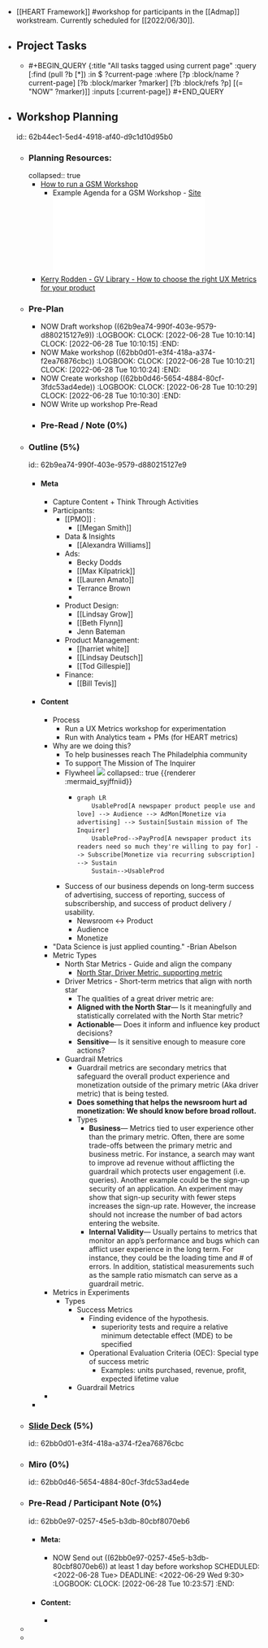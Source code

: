 - [[HEART Framework]] #workshop for participants in the [[Admap]] workstream. Currently scheduled for [[2022/06/30]].
- ## Project Tasks
	- #+BEGIN_QUERY
	  {:title "All tasks tagged using current page"
	   :query [:find (pull ?b [*])
	         :in $ ?current-page
	         :where
	         [?p :block/name ?current-page]
	         [?b :block/marker ?marker]
	         [?b :block/refs ?p]
	         [(= "NOW" ?marker)]]
	   :inputs [:current-page]}
	  #+END_QUERY
- ## Workshop Planning
  id:: 62b44ec1-5ed4-4918-af40-d9c1d10d95b0
	- ### Planning Resources:
	  collapsed:: true
		- [How to run a GSM Workshop](https://uxdesign.cc/how-to-inform-product-vision-with-a-heart-workshop-5fa72d778066)
			- Example Agenda for a GSM Workshop - [Site](https://www.slideshare.net/LizDonovan3/success-metrics-workshop-outline) ![pdf](../assets/success-metrics-workshop-outline_1655983973003_0.pdf)
		- [Kerry Rodden - GV Library - How to choose the right UX Metrics for your product](https://library.gv.com/how-to-choose-the-right-ux-metrics-for-your-product-5f46359ab5be#.7dxtcn4ow)
	- ### Pre-Plan
		- NOW Draft workshop ((62b9ea74-990f-403e-9579-d880215127e9))
		  :LOGBOOK:
		  CLOCK: [2022-06-28 Tue 10:10:14]
		  CLOCK: [2022-06-28 Tue 10:10:15]
		  :END:
		- NOW Make workshop ((62bb0d01-e3f4-418a-a374-f2ea76876cbc))
		  :LOGBOOK:
		  CLOCK: [2022-06-28 Tue 10:10:21]
		  CLOCK: [2022-06-28 Tue 10:10:24]
		  :END:
		- NOW Create workshop ((62bb0d46-5654-4884-80cf-3fdc53ad4ede))
		  :LOGBOOK:
		  CLOCK: [2022-06-28 Tue 10:10:29]
		  CLOCK: [2022-06-28 Tue 10:10:30]
		  :END:
		- NOW Write up workshop Pre-Read
		- ### Pre-Read / Note (0%)
	- ### Outline (5%)
	  id:: 62b9ea74-990f-403e-9579-d880215127e9
		- #### Meta
			- Capture Content + Think Through Activities
			- Participants:
				- [[PMO]] :
					- [[Megan Smith]]
				- Data & Insights
					- [[Alexandra Williams]]
				- Ads:
					- Becky Dodds
					- [[Max Kilpatrick]]
					- [[Lauren Amato]]
					- Terrance Brown
					-
				- Product Design:
					- [[Lindsay Grow]]
					- [[Beth Flynn]]
					- Jenn Bateman
				- Product Management:
					- [[harriet white]]
					- [[Lindsay Deutsch]]
					- [[Tod Gillespie]]
				- Finance:
					- [[Bill Tevis]]
		- #### Content
			- Process
				- Run a UX Metrics workshop for experimentation
				- Run with Analytics team + PMs (for HEART metrics)
			- Why are we doing this?
				- To help businesses reach The Philadelphia community
				- To support The Mission of The Inquirer
				- Flywheel <img src="https://mermaid.ink/img/ICBncmFwaCBMUgogICAgVXNhYmxlUHJvZFtBIG5ld3NwYXBlciBwcm9kdWN0IHBlb3BsZSB1c2UgYW5kIGxvdmVdIC0tPiBBdWRpZW5jZSAtLT4gQWRNb25bTW9uZXRpemUgdmlhIGFkdmVydGlzaW5nXSAtLT4gU3VzdGFpbltTdXN0YWluIG1pc3Npb24gb2YgVGhlIElucXVpcmVyXQogICAgVXNhYmxlUHJvZC0tPlBheVByb2RbQSBuZXdzcGFwZXIgcHJvZHVjdCBpdHMgcmVhZGVycyBuZWVkIHNvIG11Y2ggdGhleSdyZSB3aWxsaW5nIHRvIHBheSBmb3JdIC0tPiBTdWJzY3JpYmVbTW9uZXRpemUgdmlhIHJlY3VycmluZyBzdWJzY3JpcHRpb25dIC0tPiBTdXN0YWluCiAgICBTdXN0YWluLS0-VXNhYmxlUHJvZAoK" />
				  collapsed:: true
				  {{renderer :mermaid_syjffniid}}
					- ```mermaid 
					  graph LR
					      UsableProd[A newspaper product people use and love] --> Audience --> AdMon[Monetize via advertising] --> Sustain[Sustain mission of The Inquirer]
					      UsableProd-->PayProd[A newspaper product its readers need so much they're willing to pay for] --> Subscribe[Monetize via recurring subscription] --> Sustain
					      Sustain-->UsableProd
					  
					  ```
				- Success of our business depends on long-term success of advertising, success of reporting, success of subscribership, and success of product delivery / usability.
					- Newsroom <-> Product
					- Audience
					- Monetize
			- "Data Science is just applied counting." -Brian Abelson
			- Metric Types
				- North Star Metrics - Guide and align the company
					- [North Star, Driver Metric, supporting metric](https://medium.com/datainterview/principles-and-frameworks-of-product-metrics-youtube-case-study-ff63257a82d3)
				- Driver Metrics - Short-term metrics that align with north star
					- The qualities of a great driver metric are:
					- **Aligned with the North Star**— Is it meaningfully and statistically correlated with the North Star metric?
					- **Actionable**— Does it inform and influence key product decisions?
					- **Sensitive**— Is it sensitive enough to measure core actions?
				- Guardrail Metrics
					- Guardrail metrics are secondary metrics that safeguard the overall product experience and monetization outside of the primary metric (Aka driver metric) that is being tested.
					- **Does something that helps the newsroom hurt ad monetization: We should know before broad rollout.**
					- Types
						- **Business**— Metrics tied to user experience other than the primary metric. Often, there are some trade-offs between the primary metric and business metric. For instance, a search may want to improve ad revenue without afflicting the guardrail which protects user engagement (i.e. queries). Another example could be the sign-up security of an application. An experiment may show that sign-up security with fewer steps increases the sign-up rate. However, the increase should not increase the number of bad actors entering the website.
						- **Internal Validity**— Usually pertains to metrics that monitor an app’s performance and bugs which can afflict user experience in the long term. For instance, they could be the loading time and # of errors. In addition, statistical measurements such as the sample ratio mismatch can serve as a guardrail metric.
			- Metrics in Experiments
				- Types
					- Success Metrics
						- Finding evidence of the hypothesis.
							- superiority tests and require a relative minimum detectable effect (MDE) to be specified
						- Operational Evaluation Criteria (OEC): Special type of success metric
							- Examples: units purchased, revenue, profit, expected lifetime value
					- Guardrail Metrics
			-
		-
	- ### [Slide Deck](https://docs.google.com/presentation/d/1M0pysryE2T2Iofs0qllGStF2jfkppavVZLbmh3gke1M/edit) (5%)
	  id:: 62bb0d01-e3f4-418a-a374-f2ea76876cbc
	- ### Miro (0%)
	  id:: 62bb0d46-5654-4884-80cf-3fdc53ad4ede
	- ### Pre-Read / Participant Note (0%)
	  id:: 62bb0e97-0257-45e5-b3db-80cbf8070eb6
		- #### Meta:
			- NOW Send out ((62bb0e97-0257-45e5-b3db-80cbf8070eb6)) at least 1 day before workshop
			  SCHEDULED: <2022-06-28 Tue>
			  DEADLINE: <2022-06-29 Wed 9:30>
			  :LOGBOOK:
			  CLOCK: [2022-06-28 Tue 10:23:57]
			  :END:
		- #### Content:
			-
	-
	-